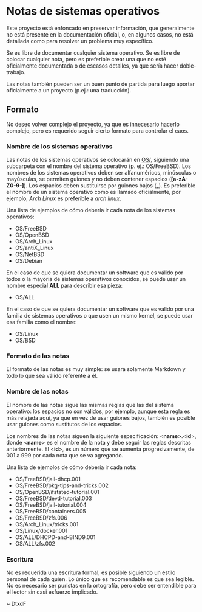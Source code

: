 # Notas de sistemas operativos

Este proyecto está enfoncado en preservar información, que generalmente no está presente en la documentación oficial, o, en algunos casos, no está detallada como para resolver un problema muy específico.

Se es libre de documentar cualquier sistema operativo. Se es libre de colocar cualquier nota, pero es preferible crear una que no esté oficialmente documentada o de escasos detalles, ya que sería hacer doble-trabajo.

Las notas también pueden ser un buen punto de partida para luego aportar oficialmente a un proyecto (p.ej.: una traducción).

## Formato

No deseo volver complejo el proyecto, ya que es innecesario hacerlo complejo, pero es requerido seguir cierto formato para controlar el caos.

### Nombre de los sistemas operativos

Las notas de los sistemas operativos se colocarán en [OS/](OS/), siguiendo una subcarpeta con el nombre del sistema operativo (p. ej.: OS/FreeBSD). Los nombres de los sistemas operativos deben ser alfanuméricos, minúsculas o mayúsculas, se permiten guiones y no deben contener espacios (**[a-zA-Z0-9-]**). Los espacios deben sustituirse por guiones bajos (**_**). Es preferible el nombre de un sistema operativo como es llamado oficialmente, por ejemplo, *Arch Linux* es preferible a *arch linux*.

Una lista de ejemplos de cómo debería ir cada nota de los sistemas operativos:

* OS/FreeBSD
* OS/OpenBSD
* OS/Arch_Linux
* OS/antiX_Linux
* OS/NetBSD
* OS/Debian

En el caso de que se quiera documentar un software que es válido por todos o la mayoría de sistemas operativos conocidos, se puede usar un nombre especial **ALL** para describir esa pieza:

* OS/ALL

En el caso de que se quiera documentar un software que es válido por una familia de sistemas operativos o que usen un mismo kernel, se puede usar esa familia como el nombre:

* OS/Linux
* OS/BSD

### Formato de las notas

El formato de las notas es muy simple: se usará solamente Markdown y todo lo que sea válido referente a él.

### Nombre de las notas

El nombre de las notas sigue las mismas reglas que las del sistema operativo: los espacios no son válidos, por ejemplo, aunque esta regla es más relajada aquí, ya que en vez de usar guiones bajos, también es posible usar guiones como sustitutos de los espacios.

Los nombres de las notas siguen la siguiente especificación: \<**name**\>.\<**id**\>, donde \<**name**\> es el nombre de la nota y debe seguir las reglas descritas anteriormente. El \<**id**\>, es un número que se aumenta progresivamente, de 001 a 999 por cada nota que se va agregando.

Una lista de ejemplos de cómo debería ir cada nota:

* OS/FreeBSD/jail-dhcp.001
* OS/FreeBSD/pkg-tips-and-tricks.002
* OS/OpenBSD/ifstated-tutorial.001
* OS/FreeBSD/devd-tutorial.003
* OS/FreeBSD/jail-tutorial.004
* OS/FreeBSD/containers.005
* OS/FreeBSD/zfs.006
* OS/Arch_Linux/tricks.001
* OS/Linux/docker.001
* OS/ALL/DHCPD-and-BIND9.001
* OS/ALL/zfs.002

### Escritura

No es requerida una escritura formal, es posible siguiendo un estilo personal de cada quien. Lo único que es recomendable es que sea legible. No es necesario ser puristas en la ortografía, pero debe ser entendible para el lector sin casi esfuerzo implicado.

\~ DtxdF
